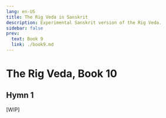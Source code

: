 ```yaml
---
lang: en-US
title: The Rig Veda in Sanskrit
description: Experimental Sanskrit version of the Rig Veda.
sidebar: false
prev:
  text: Book 9
  link: ./book9.md
---
```


# The Rig Veda, Book 10

## Hymn 1
[WIP]